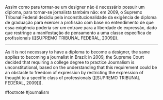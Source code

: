 Assim como para tornar-se um designer não é necessário possuir um diploma, para tornar-se jornalista também não: em 2009, o Supremo Tribunal Federal decidiu pela inconstitucionalidade da exigência de diploma de graduação para exercer a profissão com base no entendimento de que essa exigência poderia ser um entrave para a liberdade de expressão, dado que restringe a manifestação de pensamento a uma classe específica de profissionais ([[SUPREMO TRIBUNAL FEDERAL, 2009]]).

---
As it is not necessary to have a diploma to become a designer, the same applies to becoming a journalist in Brazil: in 2009, the Supreme Court decided that requiring a college degree to practice Journalism is unconstitutional, based on the understanding that this requirement could be an obstacle to freedom of expression by restricting the expression of thought to a specific class of professionals ([[SUPREMO TRIBUNAL FEDERAL, 2009]]).

#footnote #journalism 
